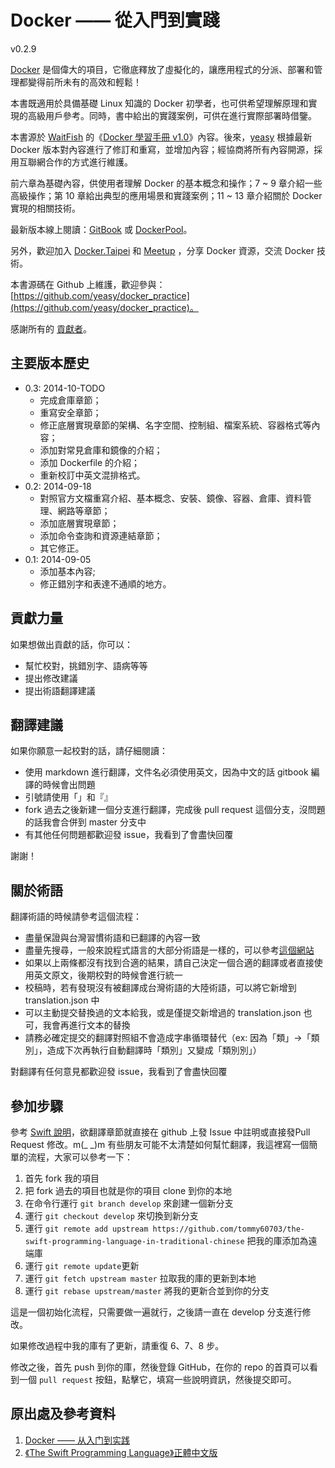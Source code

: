 Docker —— 從入門到實踐
===============

v0.2.9

[Docker](docker.com) 是個偉大的項目，它徹底釋放了虛擬化的，讓應用程式的分派、部署和管理都變得前所未有的高效和輕鬆！

本書既適用於具備基礎 Linux 知識的 Docker 初學者，也可供希望理解原理和實現的高級用戶參考。同時，書中給出的實踐案例，可供在進行實際部署時借鑒。

本書源於 [WaitFish](github.com/qcpm1983) 的《[Docker 學習手冊 v1.0](https://github.com/yeasy/docker_practice/raw/master/_local/docker_manual_waitfish.pdf)》內容。後來，[yeasy](github.com/yeasy)
根據最新 Docker 版本對內容進行了修訂和重寫，並增加內容；經協商將所有內容開源，採用互聯網合作的方式進行維護。

前六章為基礎內容，供使用者理解 Docker 的基本概念和操作；7 ~ 9 章介紹一些高級操作；第 10 章給出典型的應用場景和實踐案例；11 ~ 13 章介紹關於 Docker 實現的相關技術。

最新版本線上閱讀：[GitBook](https://www.gitbook.io/book/yeasy/docker_practice) 或 [DockerPool](http://dockerpool.com/static/books/docker_practice/index.html)。

另外，歡迎加入 [Docker.Taipei](https://www.facebook.com/groups/docker.taipei/) 和 [Meetup](http://www.meetup.com/Docker-Taipei/) ，分享 Docker 資源，交流 Docker 技術。


本書源碼在 Github 上維護，歡迎參與： [https://github.com/yeasy/docker_practice](https://github.com/yeasy/docker_practice)。

感謝所有的 [貢獻者](https://github.com/philipz/docker_practice/graphs/contributors)。

## 主要版本歷史
* 0.3: 2014-10-TODO
    * 完成倉庫章節；
    * 重寫安全章節；
    * 修正底層實現章節的架構、名字空間、控制組、檔案系統、容器格式等內容；
    * 添加對常見倉庫和鏡像的介紹；
    * 添加 Dockerfile 的介紹；
    * 重新校訂中英文混排格式。
* 0.2: 2014-09-18
    * 對照官方文檔重寫介紹、基本概念、安裝、鏡像、容器、倉庫、資料管理、網路等章節；
    * 添加底層實現章節；
    * 添加命令查詢和資源連結章節；
    * 其它修正。
* 0.1: 2014-09-05
    * 添加基本內容;
    * 修正錯別字和表達不通順的地方。

## 貢獻力量

如果想做出貢獻的話，你可以：

- 幫忙校對，挑錯別字、語病等等
- 提出修改建議
- 提出術語翻譯建議

## 翻譯建議

如果你願意一起校對的話，請仔細閱讀：

- 使用 markdown 進行翻譯，文件名必須使用英文，因為中文的話 gitbook 編譯的時候會出問題
- 引號請使用「」和『』
- fork 過去之後新建一個分支進行翻譯，完成後 pull request 這個分支，沒問題的話我會合併到 master 分支中
- 有其他任何問題都歡迎發 issue，我看到了會盡快回覆

謝謝！

## 關於術語

翻譯術語的時候請參考這個流程：

- 盡量保證與台灣習慣術語和已翻譯的內容一致
- 盡量先搜尋，一般來說程式語言的大部分術語是一樣的，可以參考[這個網站](http://jjhou.boolan.com/terms.htm)
- 如果以上兩條都沒有找到合適的結果，請自己決定一個合適的翻譯或者直接使用英文原文，後期校對的時候會進行統一
- 校稿時，若有發現沒有被翻譯成台灣術語的大陸術語，可以將它新增到 translation.json 中
- 可以主動提交替換過的文本給我，或是僅提交新增過的 translation.json 也可，我會再進行文本的替換
- 請務必確定提交的翻譯對照組不會造成字串循環替代（ex: 因為「類」->「類別」，造成下次再執行自動翻譯時「類別」又變成「類別別」）

對翻譯有任何意見都歡迎發 issue，我看到了會盡快回覆

## 參加步驟

參考 [Swift 說明](https://github.com/tommy60703/the-swift-programming-language-in-traditional-chinese/)，欲翻譯章節就直接在 github 上發 Issue 中註明或直接發Pull Request 修改。m(_ _)m
有些朋友可能不太清楚如何幫忙翻譯，我這裡寫一個簡單的流程，大家可以參考一下：

1. 首先 fork 我的項目
2. 把 fork 過去的項目也就是你的項目 clone 到你的本地
3. 在命令行運行 `git branch develop` 來創建一個新分支
4. 運行 `git checkout develop` 來切換到新分支
5. 運行 `git remote add upstream https://github.com/tommy60703/the-swift-programming-language-in-traditional-chinese` 把我的庫添加為遠端庫
6. 運行 `git remote update`更新
7. 運行 `git fetch upstream master` 拉取我的庫的更新到本地
8. 運行 `git rebase upstream/master` 將我的更新合並到你的分支

這是一個初始化流程，只需要做一遍就行，之後請一直在 develop 分支進行修改。

如果修改過程中我的庫有了更新，請重復 6、7、8 步。

修改之後，首先 push 到你的庫，然後登錄 GitHub，在你的 repo 的首頁可以看到一個 `pull request` 按鈕，點擊它，填寫一些說明資訊，然後提交即可。

## 原出處及參考資料
1. [Docker —— 从入门到实践](https://github.com/yeasy/docker_practice/)
2. [《The Swift Programming Language­》正體中文版](https://github.com/tommy60703/the-swift-programming-language-in-traditional-chinese/)
